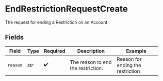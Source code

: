 # EndRestrictionRequestCreate

The request for ending a Restriction on an Account.


## Fields

| Field                              | Type                               | Required                           | Description                        | Example                            |
| ---------------------------------- | ---------------------------------- | ---------------------------------- | ---------------------------------- | ---------------------------------- |
| `reason`                           | *str*                              | :heavy_check_mark:                 | The reason to end the restriction. | Reason for ending the restriction  |